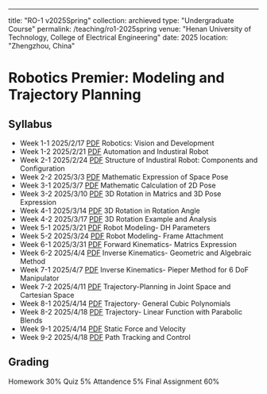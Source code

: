 ---
title: "RO-1 v2025Spring"
collection: archieved
type: "Undergraduate Course"
permalink: /teaching/ro1-2025spring
venue: "Henan University of Technology, College of Electrical Engineering"
date: 2025
location: "Zhengzhou, China"


# Robotics Premier: Modeling and Trajectory Planning

## Syllabus

- Week 1-1    2025/2/17    [PDF](#)   Robotics: Vision and Development 
- Week 1-2    2025/2/21    [PDF](#)   Automation and Industiral Robot 
- Week 2-1    2025/2/24    [PDF](#)   Structure of Industiral Robot: Components and Configuration 
- Week 2-2    2025/3/3     [PDF](#)   Mathematic Expression of Space Pose 
- Week 3-1    2025/3/7     [PDF](#)   Mathematic Calculation of 2D Pose 
- Week 3-2    2025/3/10    [PDF](#)   3D Rotation in Matrics and 3D Pose Expression 
- Week 4-1    2025/3/14    [PDF](#)   3D Rotation in Rotation Angle 
- Week 4-2    2025/3/17    [PDF](#)   3D Rotation Example and Analysis 
- Week 5-1    2025/3/21    [PDF](#)   Robot Modeling- DH Parameters 
- Week 5-2    2025/3/24    [PDF](#)   Robot Modeling- Frame Attachment 
- Week 6-1    2025/3/31    [PDF](#)   Forward Kinematics- Matrics Expression 
- Week 6-2    2025/4/4     [PDF](#)   Inverse Kinematics- Geometric and Algebraic Method
- Week 7-1    2025/4/7     [PDF](#)   Inverse Kinematics- Pieper Method for 6 DoF Manipulator 
- Week 7-2    2025/4/11    [PDF](#)   Trajectory-Planning in Joint Space and Cartesian Space 
- Week 8-1    2025/4/14    [PDF](#)   Trajectory- General Cubic Polynomials 
- Week 8-2    2025/4/18    [PDF](#)   Trajectory- Linear Function with Parabolic Blends 
- Week 9-1    2025/4/14    [PDF](#)   Static Force and Velocity 
- Week 9-2    2025/4/18    [PDF](#)   Path Tracking and Control 

## Grading

Homework    30%
Quiz        5%
Attandence  5%
Final Assignment    60%
